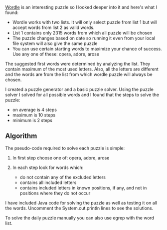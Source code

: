 [Wordle](https://www.powerlanguage.co.uk/wordle/) is an interesting puzzle so I looked deeper into it and here's what I found:
- Wordle works with two lists. It will only select puzzle from list 1 but will accept words from list 2 as valid words.
- List 1 contains only 2315 words from which all puzzle will be chosen
- The puzzle changes based on date so running it even from your local file system will also give the same puzzle
- You can use certain starting words to maximize your chance of success. Use any one of these: opera, adore, arose

The suggested first words were determined by analyzing the list. They contain maximum of the most used letters.
Also, all the letters are different and the words are from the list from which wordle puzzle will always be chosen.

I created a puzzle generator and a basic puzzle solver. Using the puzzle solver I solved for all possible words and I found that the steps to solve the puzzle:
- on average is 4 steps
- maximum is 10 steps
- minimum is 2 steps

## Algorithm
The pseudo-code required to solve each puzzle is simple:

1. In first step choose one of: opera, adore, arose

2. In each step look for words which:
    - do not contain any of the excluded letters
    - contains all included letters
    - contains included letters in known positions, if any, and not in positions where they do not occur

I have included Java code for solving the puzzle as well as testing it on all the words. Uncomment the System.out.println lines to see the solutions.

To solve the daily puzzle manually you can also use egrep with the word list.
